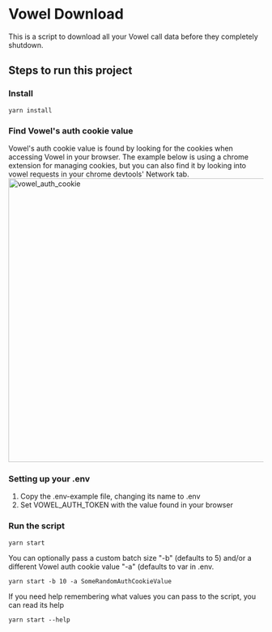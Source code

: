 # Vowel Download

This is a script to download all your Vowel call data before they completely shutdown.

## Steps to run this project

### Install
```
yarn install
```

### Find Vowel's auth cookie value
Vowel's auth cookie value is found by looking for the cookies when accessing Vowel in your browser. The example below is using a chrome extension for managing cookies, but you can also find it by looking into vowel requests in your chrome devtools' Network tab.
<img width="561" alt="vowel_auth_cookie" src="https://github.com/agencyenterprise/vowel-download/assets/5142389/9bfe8f5f-a1b8-47b7-a716-b6310f776452">

### Setting up your .env
1. Copy the .env-example file, changing its name to .env
1. Set VOWEL_AUTH_TOKEN with the value found in your browser

### Run the script
```
yarn start
```
You can optionally pass a custom batch size "-b" (defaults to 5) and/or a different Vowel auth cookie value "-a" (defaults to var in .env.
```
yarn start -b 10 -a SomeRandomAuthCookieValue
```
If you need help remembering what values you can pass to the script, you can read its help
```
yarn start --help
```
